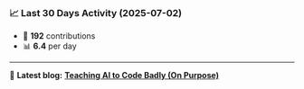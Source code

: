 <!--START_STATS-->
### 📈 Last 30 Days Activity (2025-07-02)  
- 🧮 **192** contributions  
- 📊 **6.4** per day
---
📝 **Latest blog:** [**Teaching AI to Code Badly (On Purpose)**](https://andriak.com/blog/badly-trained-ai)
<!--END_STATS-->
